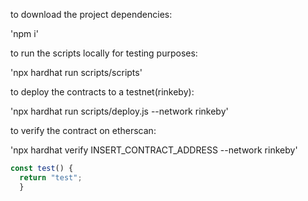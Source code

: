 to download the project dependencies:

'npm i'

to run the scripts locally for testing purposes:

'npx hardhat run scripts/scripts'

to deploy the contracts to a testnet(rinkeby):

'npx hardhat run scripts/deploy.js --network rinkeby'

to verify the contract on etherscan:

'npx hardhat verify INSERT_CONTRACT_ADDRESS --network rinkeby'

```js
const test() {
  return "test";
  }
```
